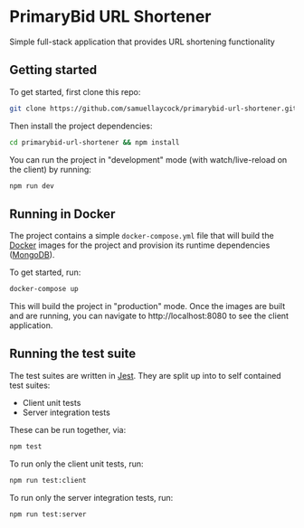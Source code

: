 # PrimaryBid URL Shortener

Simple full-stack application that provides URL shortening functionality

## Getting started

To get started, first clone this repo:

```bash
git clone https://github.com/samuellaycock/primarybid-url-shortener.git
```

Then install the project dependencies:
```bash
cd primarybid-url-shortener && npm install
```

You can run the project in "development" mode (with watch/live-reload on the client) by running:

```bash
npm run dev
```

## Running in Docker

The project contains a simple `docker-compose.yml` file that will build the [Docker](https://www.docker.com/) images for the project and provision its runtime dependencies ([MongoDB](https://www.mongodb.com/)).

To get started, run:

```bash
docker-compose up
```

This will build the project in "production" mode. Once the images are built and are running, you can navigate to http://localhost:8080 to see the client application.

## Running the test suite

The test suites are written in [Jest](https://jestjs.io/). They are split up into to self contained test suites:

- Client unit tests
- Server integration tests

These can be run together, via:

```bash
npm test
```

To run only the client unit tests, run:

```bash
npm run test:client
```

To run only the server integration tests, run:

```bash
npm run test:server
```
